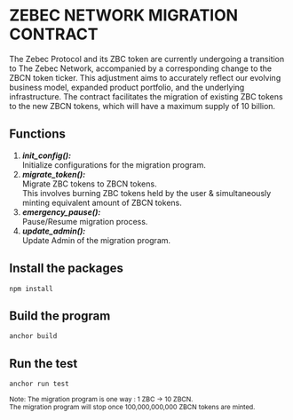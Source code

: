 # ZEBEC NETWORK MIGRATION CONTRACT

The Zebec Protocol and its ZBC token are currently undergoing a transition to The Zebec Network, accompanied by a corresponding change to the ZBCN token ticker. This adjustment aims to accurately reflect our evolving business model, expanded product portfolio, and the underlying infrastructure. The contract facilitates the migration of existing ZBC tokens to the new ZBCN tokens, which will have a maximum supply of 10 billion.

## Functions

1. **_init_config():_** <br>
   Initialize configurations for the migration program.
2. **_migrate_token():_** <br>
   Migrate ZBC tokens to ZBCN tokens. <br>
   This involves burning ZBC tokens held by the user & simultaneously minting equivalent amount of ZBCN tokens.
3. **_emergency_pause():_** <br>
   Pause/Resume migration process.
4. **_update_admin():_** <br>
   Update Admin of the migration program.

## Install the packages

`npm install`

## Build the program

`anchor build`

## Run the test

`anchor run test`

<sub>Note: The migration program is one way : 1 ZBC -> 10 ZBCN. <br>
The migration program will stop once 100,000,000,000 ZBCN tokens are minted.</sub>
